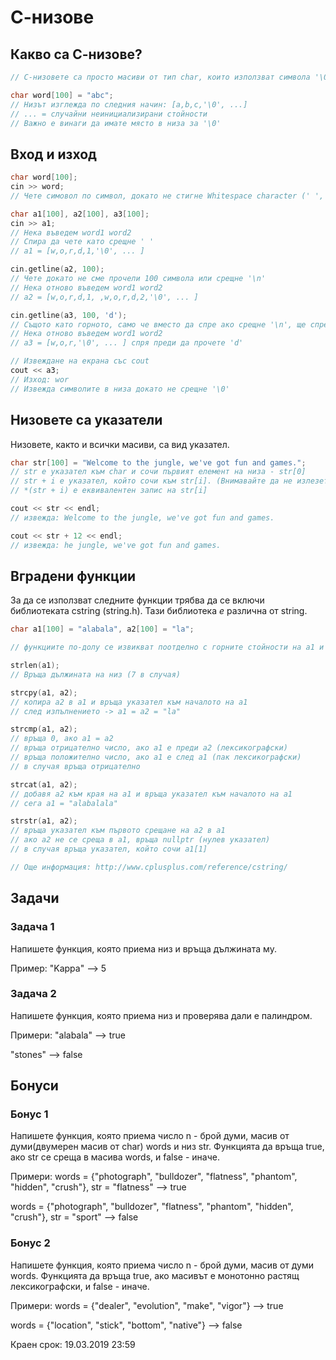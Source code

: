 # С-низове

## Какво са С-низове?

```c++
// С-низовете са просто масиви от тип char, които използват символа '\0' за край на низа.

char word[100] = "abc";
// Низът изглежда по следния начин: [a,b,c,'\0', ...]
// ... = случайни неинициализирани стойности
// Важно е винаги да имате място в низа за '\0'
```

## Вход и изход

```c++
char word[100];
cin >> word;
// Чете симовол по символ, докато не стигне Whitespace character (' ', '\t', '\n', '\0', ...)

char a1[100], a2[100], a3[100];
cin >> a1;
// Нека въведем word1 word2
// Спира да чете като срещне ' '
// a1 = [w,o,r,d,1,'\0', ... ]

cin.getline(a2, 100);
// Чете докато не сме прочели 100 символа или срещне '\n' 
// Нека отново въведем word1 word2
// a2 = [w,o,r,d,1, ,w,o,r,d,2,'\0', ... ]

cin.getline(a3, 100, 'd');
// Същото като горното, само че вместо да спре ако срещне '\n', ще спре като срещне 'd'
// Нека отново въведем word1 word2
// a3 = [w,o,r,'\0', ... ] спря преди да прочете 'd'

// Извеждане на екрана със cout
cout << a3;
// Изход: wor
// Извежда символите в низа докато не срещне '\0'
```

## Низовете са указатели

Низовете, както и всички масиви, са вид указател.

```c++
char str[100] = "Welcome to the jungle, we've got fun and games.";
// str е указател към char и сочи първият елемент на низа - str[0]
// str + i e указател, който сочи към str[i]. (Внимавайте да не излезете от низа)
// *(str + i) е еквивалентен запис на str[i]

cout << str << endl;
// извежда: Welcome to the jungle, we've got fun and games.

cout << str + 12 << endl;
// извежда: he jungle, we've got fun and games.


```

## Вградени функции

За да се използват следните функции трябва да се включи библиотеката cstring (string.h).
Тази библиотека *е* различна от string.

```c++
char a1[100] = "alabala", a2[100] = "la";

// функциите по-долу се извикват поотделно с горните стойности на а1 и а2

strlen(a1); 
// Връща дължината на низ (7 в случая)

strcpy(a1, a2);
// копира а2 в а1 и връща указател към началото на а1
// след изпълнението -> а1 = а2 = "la"

strcmp(a1, a2);
// връща 0, ако а1 = а2
// връща отрицателно число, ако а1 е преди а2 (лексикографски)
// връща положително число, ако а1 е след а1 (пак лексикографски)
// в случая връща отрицателно

strcat(a1, a2);
// добавя а2 към края на а1 и връща указател към началото на а1
// сега a1 = "alabalala"

strstr(a1, a2);
// връща указател към първото срещане на а2 в а1
// ако а2 не се среща в а1, връща nullptr (нулев указател)
// в случая връща указател, който сочи а1[1]

// Още информация: http://www.cplusplus.com/reference/cstring/
```

## Задачи

### Задача 1

Напишете функция, която приема низ и връща дължината му.

Пример:
"Kappa" --> 5

### Задача 2

Напишете функция, която приема низ и проверява дали е палиндром.

Примери:
"alabala" --> true

"stones"  --> false


## Бонуси

### Бонус 1

Напишете функция, която приема число n - брой думи, масив от думи(двумерен масив от char) words и низ str. Функцията да връща true, ако str се среща в масива words, и false - иначе.

Примери:
words = {"photograph", "bulldozer", "flatness", "phantom", "hidden", "crush"}, str = "flatness"  --> true

words = {"photograph", "bulldozer", "flatness", "phantom", "hidden", "crush"}, str = "sport"     --> false


### Бонус 2

Напишете функция, която приема число n - брой думи, масив от думи words. Функцията да връща true, ако масивът е монотонно растящ лексикографски, и false - иначе.

Примери:
words = {"dealer", "evolution", "make", "vigor"} --> true

words = {"location", "stick", "bottom", "native"} --> false

Краен срок: 19.03.2019 23:59